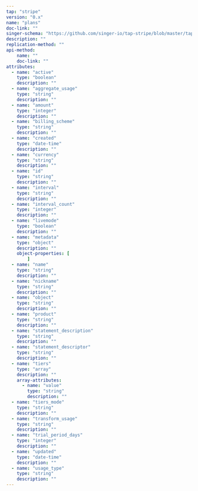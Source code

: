 ```yaml
---
tap: "stripe"
version: "0.x"
name: "plans"
doc-link: ""
singer-schema: "https://github.com/singer-io/tap-stripe/blob/master/tap_stripe/schemas/plans.json"
description: ""
replication-method: ""
api-method:
    name: ""
    doc-link: ""
attributes:
  - name: "active"
    type: "boolean"
    description: ""
  - name: "aggregate_usage"
    type: "string"
    description: ""
  - name: "amount"
    type: "integer"
    description: ""
  - name: "billing_scheme"
    type: "string"
    description: ""
  - name: "created"
    type: "date-time"
    description: ""
  - name: "currency"
    type: "string"
    description: ""
  - name: "id"
    type: "string"
    description: ""
  - name: "interval"
    type: "string"
    description: ""
  - name: "interval_count"
    type: "integer"
    description: ""
  - name: "livemode"
    type: "boolean"
    description: ""
  - name: "metadata"
    type: "object"
    description: ""
    object-properties: [
        ]
  - name: "name"
    type: "string"
    description: ""
  - name: "nickname"
    type: "string"
    description: ""
  - name: "object"
    type: "string"
    description: ""
  - name: "product"
    type: "string"
    description: ""
  - name: "statement_description"
    type: "string"
    description: ""
  - name: "statement_descriptor"
    type: "string"
    description: ""
  - name: "tiers"
    type: "array"
    description: ""
    array-attributes:
      - name: "value"
        type: "string"
        description: ""
  - name: "tiers_mode"
    type: "string"
    description: ""
  - name: "transform_usage"
    type: "string"
    description: ""
  - name: "trial_period_days"
    type: "integer"
    description: ""
  - name: "updated"
    type: "date-time"
    description: ""
  - name: "usage_type"
    type: "string"
    description: ""
---
```


